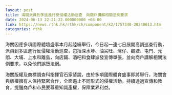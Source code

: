 ```yaml
---
layout: post
title: 海關派員到多區進行反侵權活動巡查　向商戶講解相關法例要求
date: 2024-06-13 22:21:22.000000000 +08:00
link: https://news.rthk.hk/rthk/ch/component/k2/1757340-20240613.htm
categories: rthk
---
```


海關因應多項國際體壇盛事本月起陸續舉行，今日起一連七日展開高調巡查行動，派員到多區進行反侵權活動巡查，包括深水埗、油尖旺、灣仔、觀塘、屯門、元朗、大埔、上水和離島，向店鋪、酒吧和食肆派發宣傳單張，並向商戶講解相關法例要求，以免他們誤墮法網。

海關版權及商標調查科指揮官石家諺說，由於多項國際體育盛事即將舉行，海關會與版權擁有人保持緊密合作，全面遏止不同形式的侵權活動，持續透過宣傳和教育，提醒商戶和市民要尊重知識產權，保障業界利益。
